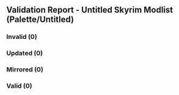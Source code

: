 ## Validation Report - Untitled Skyrim Modlist (Palette/Untitled)


### Invalid (0)
### Updated (0)
### Mirrored (0)
### Valid (0)
